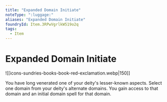 ```yaml
---
title: "Expanded Domain Initiate"
noteType: ":luggage:"
aliases: "Expanded Domain Initiate"
foundryId: Item.3RPwVgrlkW519o2q
tags:
  - Item
---
```


# Expanded Domain Initiate
![[icons-sundries-books-book-red-exclamation.webp|150]]

You have long venerated one of your deity's lesser-known aspects. Select one domain from your deity's alternate domains. You gain access to that domain and an initial domain spell for that domain.
